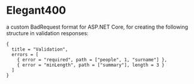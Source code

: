 # Elegant400
a custom BadRequest format for ASP.NET Core, for creating the following structure in validation responses:
```
{
  title = "Validation", 
  errors = [
    { error = "required", path = ["people", 1, "surname"] },
    { error = "minLength", path = ["summary"], length = 3 }
  ]
}
```

